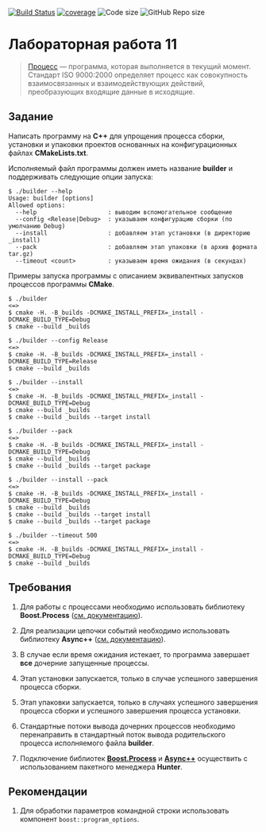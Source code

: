 [![Build Status](https://travis-ci.com/Toliak/lab0311.svg?branch=master)](https://travis-ci.com/Toliak/lab0311)
[![coverage](https://gitlab.toliak.ru/bmstu-cpp-3-sem/lab0311/badges/master/pipeline.svg)](https://gitlab.toliak.ru/bmstu-cpp-3-sem/lab0311/pipelines)
![Code size](https://img.shields.io/github/languages/code-size/Toliak/lab0311.svg)
![GitHub Repo size](https://img.shields.io/github/repo-size/Toliak/lab0311.svg)

# Лабораторная работа 11

> [Процесс](https://ru.wikipedia.org/wiki/Процесс_(информатика)) — программа, которая выполняется в текущий момент. Стандарт ISO 9000:2000 определяет процесс как совокупность взаимосвязанных и взаимодействующих действий, преобразующих входящие данные в исходящие.

## Задание

Написать программу на **C++** для упрощения процесса сборки, установки и упаковки проектов основанных на конфигурационных файлах **CMakeLists.txt**.

Исполняемый файл программы должен иметь название **builder** и поддерживать следующие опции запуска:

```Shell
$ ./builder --help
Usage: builder [options]
Allowed options:
  --help                    : выводим вспомогательное сообщение
  --config <Release|Debug>  : указываем конфигурацию сборки (по умолчанию Debug)
  --install                 : добавляем этап установки (в директорию _install)
  --pack                    : добавляем этап упаковки (в архив формата tar.gz)
  --timeout <count>         : указываем время ожидания (в секундах)
```

Примеры запуска программы с описанием эквивалентных запусков процессов программы **CMake**.

```Shell
$ ./builder
<=>
$ cmake -H. -B_builds -DCMAKE_INSTALL_PREFIX=_install -DCMAKE_BUILD_TYPE=Debug
$ cmake --build _builds
```

```Shell
$ ./builder --config Release
<=>
$ cmake -H. -B_builds -DCMAKE_INSTALL_PREFIX=_install -DCMAKE_BUILD_TYPE=Release
$ cmake --build _builds
```


```Shell
$ ./builder --install
<=>
$ cmake -H. -B_builds -DCMAKE_INSTALL_PREFIX=_install -DCMAKE_BUILD_TYPE=Debug
$ cmake --build _builds
$ cmake --build _builds --target install
```

```Shell
$ ./builder --pack
<=>
$ cmake -H. -B_builds -DCMAKE_INSTALL_PREFIX=_install -DCMAKE_BUILD_TYPE=Debug
$ cmake --build _builds
$ cmake --build _builds --target package
```

```Shell
$ ./builder --install --pack
<=>
$ cmake -H. -B_builds -DCMAKE_INSTALL_PREFIX=_install -DCMAKE_BUILD_TYPE=Debug
$ cmake --build _builds
$ cmake --build _builds --target install
$ cmake --build _builds --target package
```

```Shell
$ ./builder --timeout 500
<=>
$ cmake -H. -B_builds -DCMAKE_INSTALL_PREFIX=_install -DCMAKE_BUILD_TYPE=Debug
$ cmake --build _builds
```

## Требования

1. Для работы с процессами необходимо использовать библиотеку **Boost.Process** ([см. документацию](http://www.highscore.de/boost/process0.5/)).

2. Для реализации цепочки событий необходимо использовать библиотеку **Async++** ([см. документацию](https://github.com/Amanieu/asyncplusplus)).

3. В случае если время ожидания истекает, то программа завершает **все** дочерние запущенные процессы.

4. Этап установки запускается, только в случае успешного завершения процесса сборки.

5. Этап упаковки запускается, только в случаях успешного завершения процесса сборки и 
успешного завершения процесса установки.

6. Стандартные потоки вывода дочерних процессов необходимо перенаправить в стандартный поток 
вывода родительского процесса исполняемого файла **builder**.

7. Подключение библиотек [**Boost.Process**](https://docs.hunter.sh/en/latest/packages/pkg/BoostProcess.html) и [**Async++**](https://docs.hunter.sh/en/latest/packages/pkg/Async++.html) осуществить с использованием пакетного менеджера **Hunter**.

## Рекомендации

1. Для обработки параметров командной строки использовать компонент `boost::program_options`.